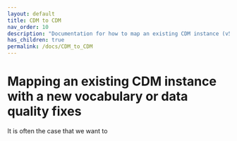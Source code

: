 ```yaml
---
layout: default
title: CDM to CDM
nav_order: 10
description: "Documentation for how to map an existing CDM instance (v5.4) with new vocabulary or data quality fixes"
has_children: true
permalink: /docs/CDM_to_CDM
---
```


# Mapping an existing CDM instance with a new vocabulary or data quality fixes

It is often the case that we want to 